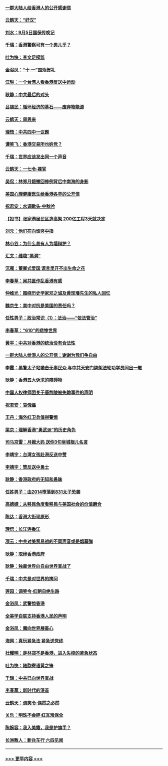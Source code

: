 #### [一群大陆人给香港人的公开感谢信](../pages/nsc993/n11514797.md?t=09121211) 
#### [云鹤天：“好汉”](../pages/nsc993/n11513536.md?t=09121211) 
#### [刘水：9月5日国保传唤记](../pages/nsc993/n11513460.md?t=09121211) 
#### [千瑞：香港警察可有一个男儿乎？](../pages/nsc993/n11513109.md?t=09121211) 
#### [吐为快：李文足探监](../pages/nsc993/n11509622.md?t=09121211) 
#### [金浴凤：“十‧一”国殇贺礼](../pages/nsc993/n11509593.md?t=09121211) 
#### [江琳：一个台湾人看香港反送中运动](../pages/nsc993/n11509211.md?t=09121211) 
#### [耿静：中共最后的对头](../pages/nsc993/n11508308.md?t=09121211) 
#### [吕锡民：循环经济的基石——废弃物能源](../pages/nsc993/n11508212.md?t=09121211) 
#### [云鹤天：周恩来](../pages/nsc993/n11508055.md?t=09121211) 
#### [理悟：中共四中一议题](../pages/nsc993/n11507782.md?t=09121211) 
#### [谭笑飞：香港交易所也姓党？](../pages/nsc993/n11507753.md?t=09121211) 
#### [千瑞：世界应该发出同一个声音](../pages/nsc993/n11507290.md?t=09121211) 
#### [云鹤天：一七令‧裸官](../pages/nsc993/n11507177.md?t=09121211) 
#### [吴侃：林郑月娥撤回修例背后中南海的身影](../pages/nsc993/n11506876.md?t=09121211) 
#### [美国心理健康医生给香港各界的公开信](../pages/nsc993/n11506809.md?t=09121211) 
#### [祝君安：水调歌头‧中秋吟](../pages/nsc993/n11506758.md?t=09121211) 
#### [【投书】张家港居民区造高架 200亿工程3天就决定](../pages/nsc993/n11506682.md?t=09121211) 
#### [刘元：他们在向谁竖中指](../pages/nsc993/n11505384.md?t=09121211) 
#### [林小谷：为什么总有人为墙辩护？](../pages/nsc993/n11505226.md?t=09121211) 
#### [汇文：维稳“黑洞”](../pages/nsc993/n11504347.md?t=09121211) 
#### [沉雁：董卿式爱国 谎言里开不出生命之花](../pages/nsc993/n11503215.md?t=09121211) 
#### [李春草：闻共匪作乱香港有感](../pages/nsc993/n11503072.md?t=09121211) 
#### [仲维光：围绕历史学家邓之诚及黄现璠先生的私人回忆](../pages/nsc993/n11501330.md?t=09121211) 
#### [魏京生：美中对抗是美国的责任吗？](../pages/nsc993/n11500723.md?t=09121211) 
#### [任性男子：政治常识（1）：法治——“依法管治”](../pages/nsc993/n11500791.md?t=09121211) 
#### [李春草：“610”的悲惨世界](../pages/nsc993/n11501141.md?t=09121211) 
#### [黄平：中共对香港的统治没有合法性](../pages/nsc993/n11499473.md?t=09121211) 
#### [一群大陆人给港人的公开信：谢谢为我们争自由](../pages/nsc993/n11500402.md?t=09121211) 
#### [李霞：黑警太子站袭击无辜民众 与中共天安门绑架法轮功学员同出一辙](../pages/nsc993/n11499805.md?t=09121211) 
#### [耿静：香港五大诉求的障碍物](../pages/nsc993/n11497578.md?t=09121211) 
#### [中国人权律师团关于唐荆陵被失踪事件的声明](../pages/nsc993/n11500014.md?t=09121211) 
#### [祝君安：哀傀儡](../pages/nsc993/n11499776.md?t=09121211) 
#### [王丹：海外红卫兵值得警惕](../pages/nsc993/n11498138.md?t=09121211) 
#### [梁京：理解香港“勇武派”的历史角色](../pages/nsc993/n11498006.md?t=09121211) 
#### [司马京雷：月娥大妈  送你3句皇城根儿名言](../pages/nsc993/n11497885.md?t=09121211) 
#### [李靖宇：台湾女孩赴港反送中赞](../pages/nsc993/n11497721.md?t=09121211) 
#### [李靖宇：赞反送中勇士](../pages/nsc993/n11497452.md?t=09121211) 
#### [耿静：香港政府的无知和愚昧](../pages/nsc993/n11494238.md?t=09121211) 
#### [任姓男子：由2014堕落到831太子恐袭](../pages/nsc993/n11496683.md?t=09121211) 
#### [高婧婧：从移民角度看移民与美国社会的价值磨合](../pages/nsc993/n11495757.md?t=09121211) 
#### [陈达：香港大街现原形 ](../pages/nsc993/n11495441.md?t=09121211) 
#### [理悟：长江连香江](../pages/nsc993/n11495377.md?t=09121211) 
#### [项云：中共对美贸易战的不同声音或是烟幕弹](../pages/nsc993/n11494929.md?t=09121211) 
#### [耿静：取缔香港政府](../pages/nsc993/n11494218.md?t=09121211) 
#### [耿静：独裁世界向自由世界宣战了](../pages/nsc993/n11494190.md?t=09121211) 
#### [千瑞：中共是对世界的拷问](../pages/nsc993/n11493021.md?t=09121211) 
#### [莲园：调笑令‧红朝自绝生路](../pages/nsc993/n11493011.md?t=09121211) 
#### [金浴凤：武警惊香港](../pages/nsc993/n11492994.md?t=09121211) 
#### [全美学自联支持香港人民的声明](../pages/nsc993/n11492630.md?t=09121211) 
#### [金浴凤：魔向世界展畜心](../pages/nsc993/n11492599.md?t=09121211) 
#### [海网：真玩紧急法 紧急送党终 ](../pages/nsc993/n11492535.md?t=09121211) 
#### [杜耀明：是林郑不是香港，进入失控的紧急状态](../pages/nsc993/n11491420.md?t=09121211) 
#### [吐为快：陆胞寄语黄之锋](../pages/nsc993/n11491117.md?t=09121211) 
#### [千瑞：中共已向世界宣战](../pages/nsc993/n11490123.md?t=09121211) 
#### [李春草：新时代的港首](../pages/nsc993/n11489864.md?t=09121211) 
#### [云鹤天：调笑令·偶然之必然](../pages/nsc993/n11489701.md?t=09121211) 
#### [关乐：明珠不会碎 红瓦难保全](../pages/nsc993/n11489647.md?t=09121211) 
#### [陈婉容：我入美籍，我是护旗手？](../pages/nsc993/n11487908.md?t=09121211) 
#### [长洲散人：新兵车行 六四见闻](../pages/nsc993/n11487729.md?t=09121211) 

----
#### [ >>> 更早内容 <<< ](../indexes/nsc993-earlier.md)
